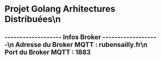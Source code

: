 # Projet Golang Arhitectures Distribuées\n
------------------- Infos Broker -------------------\n
Adresse du Broker MQTT : rubensailly.fr\n
Port du Broker MQTT : 1883
----------------------------------------------------

